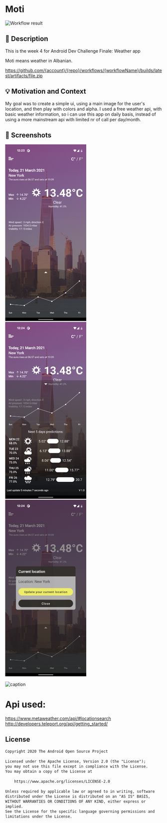 # Moti

![Workflow result](https://github.com/eltonkola/moti/workflows/Check/badge.svg)

## :scroll: Description
This is the week 4 for Android Dev Challenge Finale: Weather app

Moti means weather in Albanian.

https://github.com/{account}/{repo}/workflows/{workflowName}/builds/latest/artifacts/file.zip


## :bulb: Motivation and Context
My goal was to create a simple ui, using a main image for the user's location, and then play with colors and alpha.
I used a free weather api, with basic weather information, so i can use this app on daily basis, instead of using a more mainstream api with limited nr of call per day/month.


## :camera_flash: Screenshots
<img src="/results/screenshot_1.png" width="260">&emsp;<img src="/results/screenshot_2.png" width="260">&emsp;<img src="/results/screenshot_3.png" width="260">

![caption](/results/video.gif)

# Api used:

https://www.metaweather.com/api/#locationsearch
http://developers.teleport.org/api/getting_started/

## License
```
Copyright 2020 The Android Open Source Project

Licensed under the Apache License, Version 2.0 (the "License");
you may not use this file except in compliance with the License.
You may obtain a copy of the License at

    https://www.apache.org/licenses/LICENSE-2.0

Unless required by applicable law or agreed to in writing, software
distributed under the License is distributed on an "AS IS" BASIS,
WITHOUT WARRANTIES OR CONDITIONS OF ANY KIND, either express or implied.
See the License for the specific language governing permissions and
limitations under the License.
```